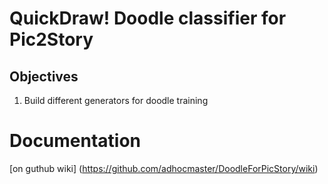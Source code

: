 # QuickDraw! Doodle classifier for Pic2Story
## Objectives

1. Build different generators for doodle training

# Documentation
[on guthub wiki] (https://github.com/adhocmaster/DoodleForPicStory/wiki)